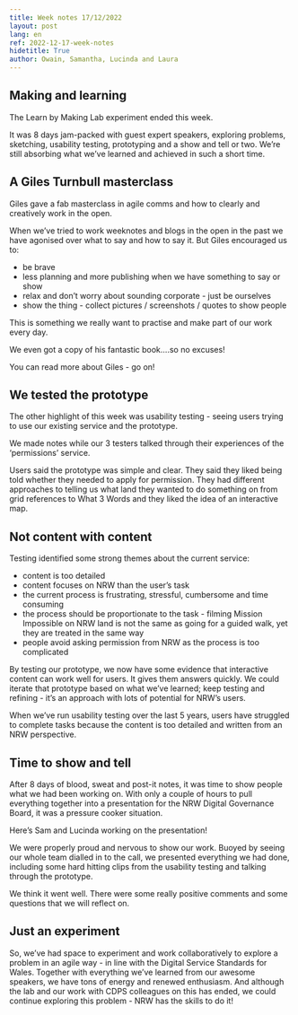 ```yaml
---
title: Week notes 17/12/2022
layout: post
lang: en
ref: 2022-12-17-week-notes
hidetitle: True
author: Owain, Samantha, Lucinda and Laura
---
```


## Making and learning

The Learn by Making Lab experiment ended this week. 

It was 8 days jam-packed with guest expert speakers, exploring problems, sketching, usability testing, prototyping and a show and tell or two. We’re still absorbing what we’ve learned and achieved in such a short time.

## A Giles Turnbull masterclass

Giles gave a fab masterclass in agile comms and how to clearly and creatively work in the open.

When we’ve tried to work weeknotes and blogs in the open in the past we have agonised over what to say and how to say it. But Giles encouraged us to:

* be brave
* less planning and more publishing when we have something to say or show
* relax and don’t worry about sounding corporate - just be ourselves
* show the thing - collect pictures / screenshots / quotes to show people

This is something we really want to practise and make part of our work every day. 

We even got a copy of his fantastic book….so no excuses! 

You can read more about Giles - go on!

## We tested the prototype

The other highlight of this week was usability testing - seeing users trying to use our existing service and the prototype.

We made notes while our 3 testers talked through their experiences of the ‘permissions’ service.

Users said the prototype was simple and clear. They said they liked being told whether they needed to apply for permission. They had different approaches to telling us what land they wanted to do something on from grid references to What 3 Words and they liked the idea of an interactive map.

## Not content with content

Testing identified some strong themes about the current service:

* content is too detailed
* content focuses on NRW than the user’s task
* the current process is frustrating, stressful, cumbersome and time consuming
* the process should be proportionate to the task - filming Mission Impossible on NRW land is not the same as going for a guided walk, yet they are treated in the same way
* people avoid asking permission from NRW as the process is too complicated

By testing our prototype, we now have some evidence that interactive content can work well for users. It gives them answers quickly. We could iterate that prototype based on what we’ve learned; keep testing and refining - it’s an approach with lots of potential for NRW’s users.

When we’ve run usability testing over the last 5 years, users have struggled to complete tasks because the content is too detailed and written from an NRW perspective. 

## Time to show and tell

After 8 days of blood, sweat and post-it notes, it was time to show people what we had been working on. With only a couple of hours to pull everything together into a presentation for the NRW Digital Governance Board, it was a pressure cooker situation.

Here’s Sam and Lucinda working on the presentation!

We were properly proud and nervous to show our work. Buoyed by seeing our whole team dialled in to the call, we presented everything we had done, including some hard hitting clips from the usability testing and talking through the prototype.  

We think it went well. There were some really positive comments and some questions that we will reflect on.

## Just an experiment

So, we’ve had space to experiment and work collaboratively to explore a problem in an agile way - in line with the Digital Service Standards for Wales. Together with everything we’ve learned from our awesome speakers, we have tons of energy and renewed enthusiasm. And although the lab and our work with CDPS colleagues on this has ended, we could continue exploring this problem - NRW has the skills to do it! 
